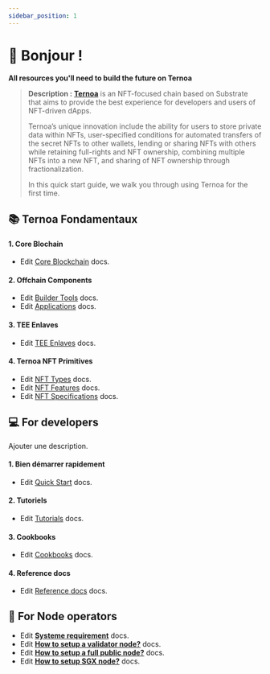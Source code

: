 ```yaml
---
sidebar_position: 1
---
```


# 👋 Bonjour !

**All resources you'll need to build the future on Ternoa**


> **Description  :** **[Ternoa](https://www.ternoa.network/)** is an NFT-focused chain based on Substrate that aims to provide the best experience for developers and users of NFT-driven dApps.
> 
>Ternoa’s unique innovation include the ability for users to store private data within NFTs, user-specified conditions for automated transfers of the secret NFTs to other wallets, lending or sharing NFTs with others while retaining full-rights and NFT ownership, combining multiple NFTs into a new NFT, and sharing of NFT ownership through fractionalization.
>
> In this quick start guide, we walk you through using Ternoa for the first time.

## 📚 Ternoa Fondamentaux

####  1. Core Blochain
- Edit [Core Blockchain](category/core-blockchain) docs.
#### 2. Offchain Components
- Edit [Builder Tools](category/builder-tools) docs.
- Edit [Applications](category/applications) docs.
#### 3. TEE Enlaves
- Edit [TEE Enlaves](category/tee-enlaves) docs.
#### 4. Ternoa NFT Primitives
- Edit [NFT Types](category/nft-types) docs.
- Edit [NFT Features](category/nft-features) docs.
- Edit [NFT Specifications](category/nft-specifications) docs.


## 💻 For developers

Ajouter une description.

####  1. Bien démarrer rapidement
- Edit [Quick Start](category/quick-start) docs.
#### 2. Tutoriels
- Edit [Tutorials](category/tutorials) docs.
#### 3. Cookbooks
- Edit [Cookbooks](category/cookbooks) docs.
#### 4. Reference docs
- Edit [Reference docs](category/reference-docs) docs.

## 🌌 For Node operators 


- Edit **[Systeme requirement](for-node-operators/system-requirements)** docs.
- Edit **[How to setup a validator node?](for-node-operators/how-to-setup-validator-node)** docs.
- Edit **[How to setup a full public node?](for-node-operators/how-to-setup-full-public-node)** docs.
- Edit **[How to setup SGX node?](for-node-operators/how-to-setup-sgx-node)** docs.



